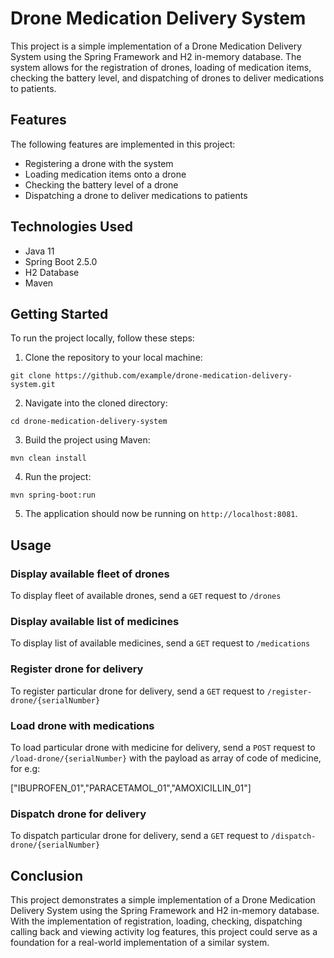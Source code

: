 # Drone Medication Delivery System

This project is a simple implementation of a Drone Medication Delivery System using the Spring Framework and H2
in-memory database. The system allows for the registration of drones, loading of medication items, checking the battery
level, and dispatching of drones to deliver medications to patients.

## Features

The following features are implemented in this project:

- Registering a drone with the system
- Loading medication items onto a drone
- Checking the battery level of a drone
- Dispatching a drone to deliver medications to patients

## Technologies Used

- Java 11
- Spring Boot 2.5.0
- H2 Database
- Maven

## Getting Started

To run the project locally, follow these steps:

1. Clone the repository to your local machine:

```
git clone https://github.com/example/drone-medication-delivery-system.git
```

2. Navigate into the cloned directory:

```
cd drone-medication-delivery-system
```

3. Build the project using Maven:

```
mvn clean install
```

4. Run the project:

```
mvn spring-boot:run
```

5. The application should now be running on `http://localhost:8081`.

## Usage

### Display available fleet of drones

To display fleet of available drones, send a `GET` request to `/drones`

### Display available list of medicines

To display list of available medicines, send a `GET` request to `/medications`

### Register drone for delivery

To register particular drone for delivery, send a `GET` request to `/register-drone/{serialNumber}`

### Load drone with medications

To load particular drone with medicine for delivery, send a `POST` request to `/load-drone/{serialNumber}` with the payload as array of code of medicine, for e.g:

["IBUPROFEN_01","PARACETAMOL_01","AMOXICILLIN_01"]

### Dispatch drone for delivery
To dispatch particular drone for delivery, send a `GET` request to `/dispatch-drone/{serialNumber}` 

## Conclusion

This project demonstrates a simple implementation of a Drone Medication Delivery System using the Spring Framework and
H2 in-memory database. With the implementation of registration, loading, checking, dispatching calling back and viewing activity log features, this
project could serve as a foundation for a real-world implementation of a similar system.
